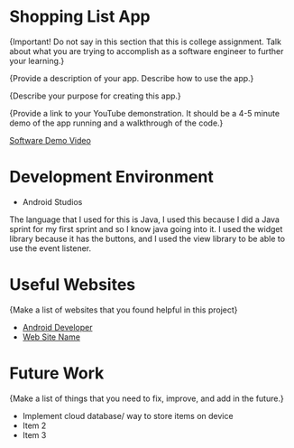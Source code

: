 # Shopping List App
{Important!  Do not say in this section that this is college assignment.  Talk about what you are trying to accomplish as a software engineer to further your learning.}

{Provide a description of your app.  Describe how to use the app.}

{Describe your purpose for creating this app.}

{Provide a link to your YouTube demonstration.  It should be a 4-5 minute demo of the app running and a walkthrough of the code.}

[Software Demo Video](http://youtube.link.goes.here)

# Development Environment

* Android Studios

The language that I used for this is Java, I used this because I did a Java sprint for my first sprint
and so I know java going into it. I used the widget library because it has the buttons, and I used
the view library to be able to use the event listener.

# Useful Websites

{Make a list of websites that you found helpful in this project}
* [Android Developer](https://developer.android.com)
* [Web Site Name](http://url.link.goes.here)

# Future Work

{Make a list of things that you need to fix, improve, and add in the future.}
* Implement cloud database/ way to store items on device
* Item 2
* Item 3